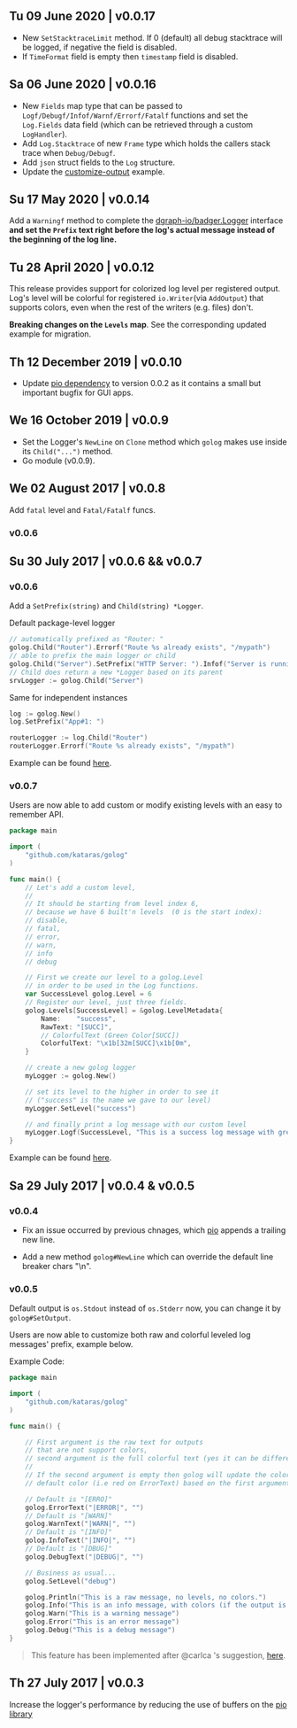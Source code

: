 ## Tu 09 June 2020 | v0.0.17

- New `SetStacktraceLimit` method. If 0 (default) all debug stacktrace will be logged, if negative the field is disabled.
- If `TimeFormat` field is empty then `timestamp` field is disabled. 

## Sa 06 June 2020 | v0.0.16

- New `Fields` map type that can be passed to `Logf/Debugf/Infof/Warnf/Errorf/Fatalf` functions and set the `Log.Fields` data field (which can be retrieved through a custom `LogHandler`).
- Add `Log.Stacktrace` of new `Frame` type which holds the callers stack trace when `Debug/Debugf`.
- Add `json` struct fields to the `Log` structure.
- Update the [customize-output](_examples/customize-output) example.

## Su 17 May 2020 | v0.0.14

Add a `Warningf` method to complete the [dgraph-io/badger.Logger](https://github.com/dgraph-io/badger/blob/ef28ef36b5923f12ffe3a1702bdfa6b479db6637/logger.go#L27) interface **and set the `Prefix` text right before the log's actual message instead of the beginning of the log line.**

## Tu 28 April 2020 | v0.0.12

This release provides support for colorized log level per registered output. Log's level will be colorful for registered `io.Writer`(via `AddOutput`) that supports colors, even when the rest of the writers (e.g. files) don't.

**Breaking changes on the `Levels` map**. See the corresponding updated example for migration.

## Th 12 December 2019 | v0.0.10

- Update [pio dependency](https://github.com/kataras/pio) to version 0.0.2 as it contains a small but important bugfix for GUI apps.

## We 16 October 2019 | v0.0.9

- Set the Logger's `NewLine` on `Clone` method which `golog` makes use inside its `Child("...")` method.
- Go module (v0.0.9). 

## We 02 August 2017 | v0.0.8

Add `fatal` level and `Fatal/Fatalf` funcs.

### v0.0.6 

## Su 30 July 2017 | v0.0.6 && v0.0.7

### v0.0.6 

Add a `SetPrefix(string)` and `Child(string) *Logger`.

Default package-level logger
```go
// automatically prefixed as "Router: "
golog.Child("Router").Errorf("Route %s already exists", "/mypath")
// able to prefix the main logger or child 
golog.Child("Server").SetPrefix("HTTP Server: ").Infof("Server is running at %s", ":8080")
// Child does return a new *Logger based on its parent
srvLogger := golog.Child("Server")
```

Same for independent instances
```go
log := golog.New()
log.SetPrefix("App#1: ")

routerLogger := log.Child("Router")
routerLogger.Errorf("Route %s already exists", "/mypath")
```

Example can be found [here](_examples/child/main.go).

### v0.0.7

Users are now able to add custom or modify existing levels with an easy to remember API.

```go
package main

import (
	"github.com/kataras/golog"
)

func main() {
	// Let's add a custom level,
	//
	// It should be starting from level index 6,
	// because we have 6 built'n levels  (0 is the start index):
	// disable,
	// fatal,
	// error,
	// warn,
	// info
	// debug

	// First we create our level to a golog.Level
	// in order to be used in the Log functions.
	var SuccessLevel golog.Level = 6
	// Register our level, just three fields.
	golog.Levels[SuccessLevel] = &golog.LevelMetadata{
		Name:    "success",
		RawText: "[SUCC]",
		// ColorfulText (Green Color[SUCC])
		ColorfulText: "\x1b[32m[SUCC]\x1b[0m",
	}

	// create a new golog logger
	myLogger := golog.New()

	// set its level to the higher in order to see it
	// ("success" is the name we gave to our level)
	myLogger.SetLevel("success")

	// and finally print a log message with our custom level
	myLogger.Logf(SuccessLevel, "This is a success log message with green color")
}
```

Example can be found [here](_examples/customize-levels/new-level/main.go).

## Sa 29 July 2017 | v0.0.4 & v0.0.5

### v0.0.4
- Fix an issue occurred by previous chnages, which [pio](https://github.com/kataras/pio) appends a trailing new line.

- Add a new method `golog#NewLine` which can override the default line breaker chars "\n".

### v0.0.5

Default output is `os.Stdout` instead of `os.Stderr` now, you can change it by `golog#SetOutput`.

Users are now able to customize both raw and colorful leveled log messages' prefix, example below.

Example Code:

```go
package main

import (
    "github.com/kataras/golog"
)

func main() {

    // First argument is the raw text for outputs
    // that are not support colors,
    // second argument is the full colorful text (yes it can be different if you wish to).
    //
    // If the second argument is empty then golog will update the colorful text to the
    // default color (i.e red on ErrorText) based on the first argument.

    // Default is "[ERRO]"
    golog.ErrorText("|ERROR|", "")
    // Default is "[WARN]"
    golog.WarnText("|WARN|", "")
    // Default is "[INFO]"
    golog.InfoText("|INFO|", "")
    // Default is "[DBUG]"
    golog.DebugText("|DEBUG|", "")

    // Business as usual...
    golog.SetLevel("debug")

    golog.Println("This is a raw message, no levels, no colors.")
    golog.Info("This is an info message, with colors (if the output is terminal)")
    golog.Warn("This is a warning message")
    golog.Error("This is an error message")
    golog.Debug("This is a debug message")
}
```

> This feature has been implemented after @carlca 's suggestion, [here](https://github.com/kataras/golog/issues/2).


## Th 27 July 2017 | v0.0.3

Increase the logger's performance by reducing the use of buffers on the [pio library](https://github.com/kataras/pio)